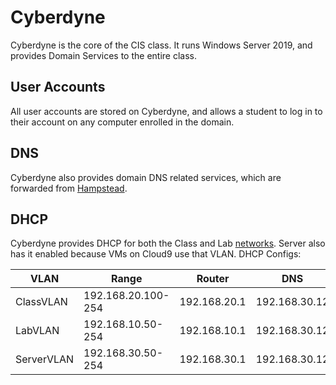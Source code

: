 # Cyberdyne
Cyberdyne is the core of the CIS class. It runs Windows Server 2019, and provides Domain Services to the entire class.
## User Accounts
All user accounts are stored on Cyberdyne, and allows a student to log in to their account on any computer enrolled in the domain.
## DNS
Cyberdyne also provides domain DNS related services, which are forwarded from [Hampstead](Hampstead.md).
## DHCP
Cyberdyne provides DHCP for both the Class and Lab [networks](Detailed-Network-Explaination.md). Server also has it enabled because VMs on Cloud9 use that VLAN. DHCP Configs:

| VLAN       | Range              | Router       | DNS           |
|------------|--------------------|--------------|---------------|
| ClassVLAN  | 192.168.20.100-254 | 192.168.20.1 | 192.168.30.12 |
| LabVLAN    | 192.168.10.50-254  | 192.168.10.1 | 192.168.30.12 |
| ServerVLAN | 192.168.30.50-254  | 192.168.30.1 | 192.168.30.12 |